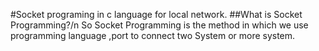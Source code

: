 #Socket programing in c language for local network.
##What is Socket Programming?/n
So Socket Programming is the method in which we use programming language ,port to connect two System or more system. 

